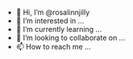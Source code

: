 - 👋 Hi, I’m @rosalinnjilly
- 👀 I’m interested in ...
- 🌱 I’m currently learning ...
- 💞️ I’m looking to collaborate on ...
- 📫 How to reach me ...

<!---
rosalinnjilly/rosalinnjilly is a ✨ special ✨ repository because its `README.md` (this file) appears on your GitHub profile.
You can click the Preview link to take a look at your changes.
--->
